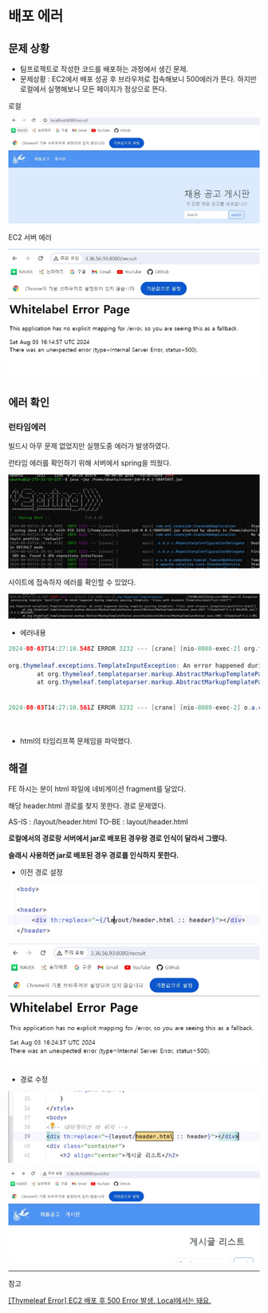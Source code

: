 # 배포 에러

## 문제 상황

- 팀프로젝트로 작성한 코드를 배포하는 과정에서 생긴 문제.
- 문제상황 : EC2에서 배포 성공 후 브라우저로 접속해보니 500에러가 뜬다. 하지만 로컬에서 실행해보니 모든 페이지가 정상으로 뜬다.

로컬

![Untitled](../img/issue/Untitled.jpg)

EC2  서버 에러

![Untitled](../img/issue/Untitled1.jpg)

## 에러 확인

### 런타임에러

빌드시 아무 문제 없었지만 실행도중 에러가 발생하였다. 

런타임 에러를 확인하기 위해 서버에서 spring을 띄웠다. 

![Untitled](img/issue/Untitled2.jpg)

사이트에 접속하자 에러를 확인할 수 있었다. 

![Untitled](img/issue/Untitled3.jpg)

- 에러내용

```java
2024-08-03T14:27:10.548Z ERROR 3232 --- [crane] [nio-8080-exec-2] org.thymeleaf.TemplateEngine             : [THYMELEAF][http-nio-8080-exec-2] Exception processing template "post/list": An error happened during template parsing (template: "class path resource [templates/post/list.html]")

org.thymeleaf.exceptions.TemplateInputException: An error happened during template parsing (template: "class path resource [templates/post/list.html]")
        at org.thymeleaf.templateparser.markup.AbstractMarkupTemplateParser.parse(AbstractMarkupTemplateParser.java:241) ~[thymeleaf-3.1.2.RELEASE.jar!/:3.1.2.RELEASE]
        at org.thymeleaf.templateparser.markup.AbstractMarkupTemplateParser.parseStandalone(AbstractMarkupTemplateParser.java:100) ~[thymeleaf-3.1.2.RELEASE.jar!/:3.1.2.RELEASE]
        
        
2024-08-03T14:27:10.561Z ERROR 3232 --- [crane] [nio-8080-exec-2] o.a.c.c.C.[.[.[/].[dispatcherServlet]    : Servlet.service() for servlet [dispatcherServlet] in context with path [] threw exception [Request processing failed: org.thymeleaf.exceptions.TemplateInputException: An error happened during template parsing (template: "class path resource [templates/post/list.html]")] with root cause

        
```

- html의 타임리프쪽 문제임을 파악했다.

## 해결

FE 하시는 분이 html 파일에 네비게이션 fragment를 달았다. 

해당 header.html 경로를 찾지 못한다. 경로 문제였다.

AS-IS : /layout/header.html
TO-BE : layout/header.html

**로컬에서의 경로랑 서버에서 jar로 배포된 경우랑 경로 인식이 달라서 그랬다.**

**슬래시 사용하면 jar로 배포된 경우 경로를 인식하지 못한다.**

- 이전 경로 설정

![Untitled](img/issue/Untitled4.jpg)

![Untitled](img/issue/Untitled5.jpg)

- 경로 수정

![Untitled](img/issue/Untitled6.jpg)

![Untitled](img/issue/Untitled7.jpg)

---

참고

[[Thymeleaf Error] EC2 배포 후 500 Error 발생. Local에서는 돼요.](https://chordplaylist.tistory.com/273)
